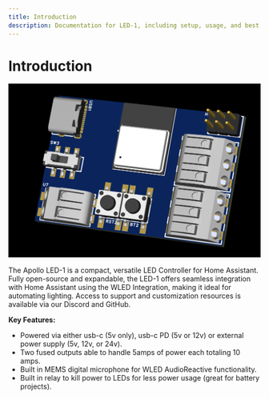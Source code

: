```yaml
---
title: Introduction
description: Documentation for LED-1, including setup, usage, and best practices.
---
```

# Introduction

![](assets/led-1-pcb.png)

The Apollo LED-1 is a compact, versatile LED Controller for Home Assistant. Fully open-source and expandable, the LED-1 offers seamless integration with Home Assistant using the WLED Integration, making it ideal for automating lighting. Access to support and customization resources is available via our Discord and GitHub.

**Key Features:**

* Powered via either usb-c (5v only), usb-c PD (5v or 12v) or external power supply (5v, 12v, or 24v).
* Two fused outputs able to handle 5amps of power each totaling 10 amps.
* Built in MEMS digital microphone for WLED AudioReactive functionality.
* Built in relay to kill power to LEDs for less power usage (great for battery projects).